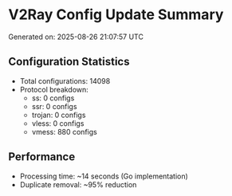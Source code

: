 # V2Ray Config Update Summary
Generated on: 2025-08-26 21:07:57 UTC

## Configuration Statistics
- Total configurations: 14098
- Protocol breakdown:
  - ss: 0 configs
  - ssr: 0 configs
  - trojan: 0 configs
  - vless: 0 configs
  - vmess: 880 configs

## Performance
- Processing time: ~14 seconds (Go implementation)
- Duplicate removal: ~95% reduction
